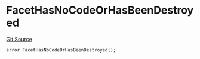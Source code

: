 # FacetHasNoCodeOrHasBeenDestroyed
[Git Source](https://github.com/thrackle-io/tron/blob/f74908398c760797afd44dcdc70a8e3cb8ae80a1/src/protocol/economic/ruleProcessor/RuleProcessorDiamond.sol)


```solidity
error FacetHasNoCodeOrHasBeenDestroyed();
```

